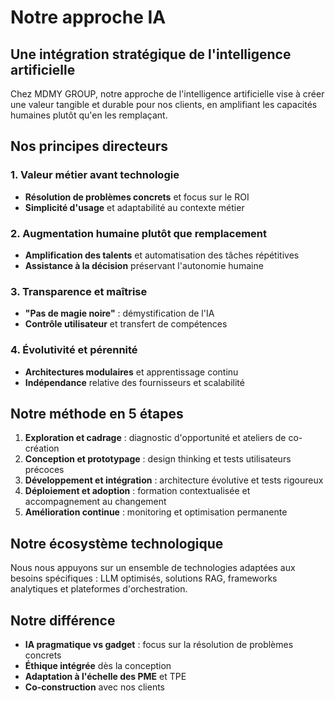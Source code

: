 # Notre approche IA

## Une intégration stratégique de l'intelligence artificielle

Chez MDMY GROUP, notre approche de l'intelligence artificielle vise à créer une valeur tangible et durable pour nos clients, en amplifiant les capacités humaines plutôt qu'en les remplaçant.

## Nos principes directeurs

### 1. Valeur métier avant technologie

- **Résolution de problèmes concrets** et focus sur le ROI
- **Simplicité d'usage** et adaptabilité au contexte métier

### 2. Augmentation humaine plutôt que remplacement

- **Amplification des talents** et automatisation des tâches répétitives
- **Assistance à la décision** préservant l'autonomie humaine

### 3. Transparence et maîtrise

- **"Pas de magie noire"** : démystification de l'IA
- **Contrôle utilisateur** et transfert de compétences

### 4. Évolutivité et pérennité

- **Architectures modulaires** et apprentissage continu
- **Indépendance** relative des fournisseurs et scalabilité

## Notre méthode en 5 étapes

1. **Exploration et cadrage** : diagnostic d'opportunité et ateliers de co-création
2. **Conception et prototypage** : design thinking et tests utilisateurs précoces
3. **Développement et intégration** : architecture évolutive et tests rigoureux
4. **Déploiement et adoption** : formation contextualisée et accompagnement au changement
5. **Amélioration continue** : monitoring et optimisation permanente

## Notre écosystème technologique

Nous nous appuyons sur un ensemble de technologies adaptées aux besoins spécifiques : LLM optimisés, solutions RAG, frameworks analytiques et plateformes d'orchestration.

## Notre différence

- **IA pragmatique vs gadget** : focus sur la résolution de problèmes concrets
- **Éthique intégrée** dès la conception
- **Adaptation à l'échelle des PME** et TPE
- **Co-construction** avec nos clients
